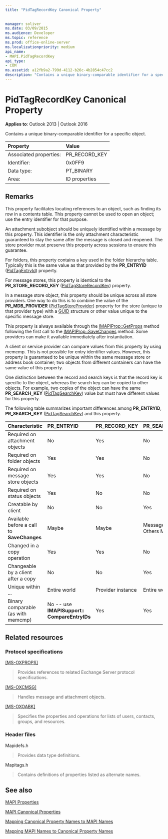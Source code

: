 ```yaml
---
title: "PidTagRecordKey Canonical Property"
 
 
manager: soliver
ms.date: 03/09/2015
ms.audience: Developer
ms.topic: reference
ms.prod: office-online-server
ms.localizationpriority: medium
api_name:
- MAPI.PidTagRecordKey
api_type:
- COM
ms.assetid: a12fb9a2-799d-4112-b26c-4b2854c47cc2
description: "Contains a unique binary-comparable identifier for a specific object. This property cannot be used to open an object."
---
```


# PidTagRecordKey Canonical Property

  
  
**Applies to**: Outlook 2013 | Outlook 2016 
  
Contains a unique binary-comparable identifier for a specific object.
  
|Property |Value |
|:-----|:-----|
|Associated properties:  <br/> |PR_RECORD_KEY  <br/> |
|Identifier:  <br/> |0x0FF9  <br/> |
|Data type:  <br/> |PT_BINARY  <br/> |
|Area:  <br/> |ID properties  <br/> |
   
## Remarks

This property facilitates locating references to an object, such as finding its row in a contents table. This property cannot be used to open an object; use the entry identifier for that purpose.
  
An attachment subobject should be uniquely identified within a message by this property. This identifier is the only attachment characteristic guaranteed to stay the same after the message is closed and reopened. The store provider must preserve this property across sessions to ensure this guarantee.
  
For folders, this property contains a key used in the folder hierarchy table. Typically this is the same value as that provided by the **PR_ENTRYID** ([PidTagEntryId](pidtagentryid-canonical-property.md)) property.
  
For message stores, this property is identical to the **PR_STORE_RECORD_KEY** ([PidTagStoreRecordKey](pidtagstorerecordkey-canonical-property.md)) property.
  
In a message store object, this property should be unique across all store providers. One way to do this is to combine the value of the **PR_MDB_PROVIDER** ([PidTagStoreProvider](pidtagstoreprovider-canonical-property.md)) property for the store (unique to that provider type) with a [GUID](guid.md) structure or other value unique to the specific message store. 
  
This property is always available through the [IMAPIProp::GetProps](imapiprop-getprops.md) method following the first call to the [IMAPIProp::SaveChanges](imapiprop-savechanges.md) method. Some providers can make it available immediately after instantiation. 
  
A client or service provider can compare values from this property by using memcmp. This is not possible for entry identifier values. However, this property is guaranteed to be unique within the same message store or address book container; two objects from different containers can have the same value of this property.
  
One distinction between the record and search keys is that the record key is specific to the object, whereas the search key can be copied to other objects. For example, two copies of the object can have the same **PR_SEARCH_KEY** ([PidTagSearchKey](pidtagsearchkey-canonical-property.md)) value but must have different values for this property.
  
The following table summarizes important differences among **PR_ENTRYID**, **PR_SEARCH_KEY** ([PidTagSearchKey](pidtagsearchkey-canonical-property.md)) and this property. 
  
|**Characteristic**|**PR_ENTRYID**|**PR_RECORD_KEY**|**PR_SEARCH_KEY**|
|:-----|:-----|:-----|:-----|
|Required on attachment objects  <br/> |No  <br/> |Yes  <br/> |No  <br/> |
|Required on folder objects  <br/> |Yes  <br/> |Yes  <br/> |No  <br/> |
|Required on message store objects  <br/> |Yes  <br/> |Yes  <br/> |No  <br/> |
|Required on status objects  <br/> |Yes  <br/> |No  <br/> |No  <br/> |
|Creatable by client  <br/> |No  <br/> |No  <br/> |Yes  <br/> |
|Available before a call to **SaveChanges** <br/> |Maybe  <br/> |Maybe  <br/> |Messages Yes Others Maybe  <br/> |
|Changed in a copy operation  <br/> |Yes  <br/> |Yes  <br/> |No  <br/> |
|Changeable by a client after a copy  <br/> |No  <br/> |No  <br/> |Yes  <br/> |
|Unique within ... |Entire world  <br/> |Provider instance  <br/> |Entire world  <br/> |
|Binary comparable (as with memcmp)  <br/> |No -- use **IMAPISupport:: CompareEntryIDs** <br/> |Yes  <br/> |Yes  <br/> |
   
## Related resources

### Protocol specifications

[[MS-OXPROPS]](https://msdn.microsoft.com/library/f6ab1613-aefe-447d-a49c-18217230b148%28Office.15%29.aspx)
  
> Provides references to related Exchange Server protocol specifications.
    
[[MS-OXCMSG]](https://msdn.microsoft.com/library/7fd7ec40-deec-4c06-9493-1bc06b349682%28Office.15%29.aspx)
  
> Handles message and attachment objects.
    
[[MS-OXOABK]](https://msdn.microsoft.com/library/f4cf9b4c-9232-4506-9e71-2270de217614%28Office.15%29.aspx)
  
> Specifies the properties and operations for lists of users, contacts, groups, and resources.
    
### Header files

Mapidefs.h
  
> Provides data type definitions.
    
Mapitags.h
  
> Contains definitions of properties listed as alternate names.
    
## See also



[MAPI Properties](mapi-properties.md)
  
[MAPI Canonical Properties](mapi-canonical-properties.md)
  
[Mapping Canonical Property Names to MAPI Names](mapping-canonical-property-names-to-mapi-names.md)
  
[Mapping MAPI Names to Canonical Property Names](mapping-mapi-names-to-canonical-property-names.md)

